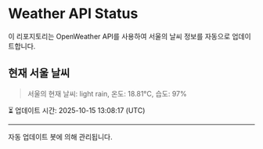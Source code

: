 
# Weather API Status

이 리포지토리는 OpenWeather API를 사용하여 서울의 날씨 정보를 자동으로 업데이트합니다.

## 현재 서울 날씨
> 서울의 현재 날씨: light rain, 온도: 18.81°C, 습도: 97%

⏳ 업데이트 시간: 2025-10-15 13:08:17 (UTC)

---
자동 업데이트 봇에 의해 관리됩니다.
